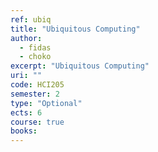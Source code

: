```yaml
---
ref: ubiq
title: "Ubiquitous Computing"
author: 
  - fidas
  - choko
excerpt: "Ubiquitous Computing"
uri: ""
code: HCI205
semester: 2
type: "Optional"
ects: 6
course: true
books: 
---
```



